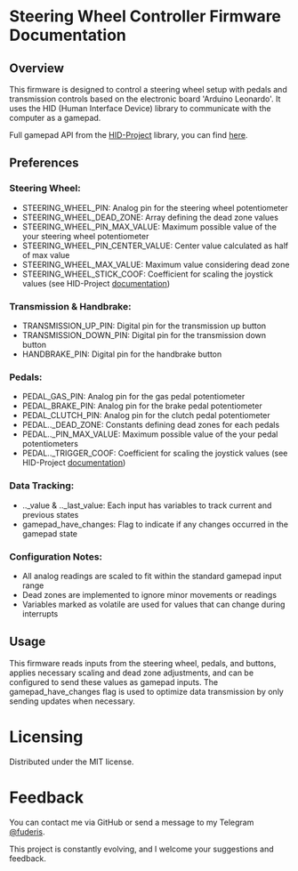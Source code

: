 # Steering Wheel Controller Firmware Documentation

## Overview

This firmware is designed to control a steering wheel setup with pedals and transmission controls based on the electronic board 'Arduino Leonardo'. It uses the HID (Human Interface Device) library to communicate with the computer as a gamepad.

Full gamepad API from the [HID-Project](https://github.com/NicoHood/HID) library, you can find [here](https://github.com/NicoHood/HID/wiki/Gamepad-API).

## Preferences

### Steering Wheel:
* STEERING_WHEEL_PIN: Analog pin for the steering wheel potentiometer
* STEERING_WHEEL_DEAD_ZONE: Array defining the dead zone values
* STEERING_WHEEL_PIN_MAX_VALUE: Maximum possible value of the your steering wheel potentiometer
* STEERING_WHEEL_PIN_CENTER_VALUE: Center value calculated as half of max value
* STEERING_WHEEL_MAX_VALUE: Maximum value considering dead zone
* STEERING_WHEEL_STICK_COOF: Coefficient for scaling the joystick values (see HID-Project [documentation](https://github.com/NicoHood/HID/wiki/Gamepad-API))

### Transmission & Handbrake:
* TRANSMISSION_UP_PIN: Digital pin for the transmission up button
* TRANSMISSION_DOWN_PIN: Digital pin for the transmission down button
* HANDBRAKE_PIN: Digital pin for the handbrake button

### Pedals:
* PEDAL_GAS_PIN: Analog pin for the gas pedal potentiometer
* PEDAL_BRAKE_PIN: Analog pin for the brake pedal potentiometer
* PEDAL_CLUTCH_PIN: Analog pin for the clutch pedal potentiometer
* PEDAL.._DEAD_ZONE: Constants defining dead zones for each pedals
* PEDAL.._PIN_MAX_VALUE: Maximum possible value of the your pedal potentiometers
* PEDAL.._TRIGGER_COOF: Coefficient for scaling the joystick values (see HID-Project [documentation](https://github.com/NicoHood/HID/wiki/Gamepad-API))

### Data Tracking:
* .._value & .._last_value: Each input has variables to track current and previous states
* gamepad_have_changes: Flag to indicate if any changes occurred in the gamepad state

### Configuration Notes:
* All analog readings are scaled to fit within the standard gamepad input range
* Dead zones are implemented to ignore minor movements or readings
* Variables marked as volatile are used for values that can change during interrupts

## Usage
This firmware reads inputs from the steering wheel, pedals, and buttons, applies necessary scaling and dead zone adjustments, and can be configured to send these values as gamepad inputs. The gamepad_have_changes flag is used to optimize data transmission by only sending updates when necessary.

# Licensing
Distributed under the MIT license.

# Feedback
You can contact me via GitHub or send a message to my Telegram [@fuderis](https://t.me/fuderis).

This project is constantly evolving, and I welcome your suggestions and feedback.
